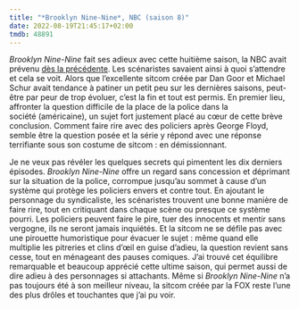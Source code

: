 ```yaml
---
title: "*Brooklyn Nine-Nine*, NBC (saison 8)"
date: 2022-08-19T21:45:17+02:00
tmdb: 48891 
---
```


*Brooklyn Nine-Nine* fait ses adieux avec cette huitième saison, la NBC avait prévenu [dès la précédente](https://voiretmanger.fr/brooklyn-nine-nine-goor-schur-fox/#7). Les scénaristes savaient ainsi à quoi s’attendre et cela se voit. Alors que l’excellente sitcom créée par Dan Goor et Michael Schur avait tendance à patiner un petit peu sur les dernières saisons, peut-être par peur de trop évoluer, c’est la fin et tout est permis. En premier lieu, affronter la question difficile de la place de la police dans la société (américaine), un sujet fort justement placé au cœur de cette brève conclusion. Comment faire rire avec des policiers après George Floyd, semble être la question posée et la série y répond avec une réponse terrifiante sous son costume de sitcom : en démissionnant. 

Je ne veux pas révéler les quelques secrets qui pimentent les dix derniers épisodes. *Brooklyn Nine-Nine* offre un regard sans concession et déprimant sur la situation de la police, corrompue jusqu’au sommet à cause d’un système qui protège les policiers envers et contre tout. En ajoutant le personnage du syndicaliste, les scénaristes trouvent une bonne manière de faire rire, tout en critiquant dans chaque scène ou presque ce système pourri. Les policiers peuvent faire le pire, tuer des innocents et mentir sans vergogne, ils ne seront jamais inquiétés. Et la sitcom ne se défile pas avec une pirouette humoristique pour évacuer le sujet : même quand elle multiplie les pitreries et clins d’œil en guise d’adieu, la question revient sans cesse, tout en ménageant des pauses comiques. J’ai trouvé cet équilibre remarquable et beaucoup apprécié cette ultime saison, qui permet aussi de dire adieu à des personnages si attachants. Même si *Brooklyn Nine-Nine* n’a pas toujours été à son meilleur niveau, la sitcom créée par la FOX reste l’une des plus drôles et touchantes que j’ai pu voir. 
